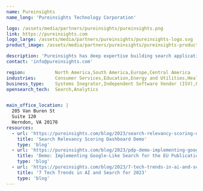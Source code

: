 ```yaml
---
name: Pureinsights
name_long: 'Pureinsights Technology Corporation'

logo: /assets/media/partners/pureinsights/pureinsights.png
link: https://pureinsights.com
logo_large: /assets/media/partners/pureinsights/pureinsights-logo.svg
product_image: /assets/media/partners/pureinsights/pureinsights-product.jpg

description: 'Pureinsights has deep expertise building search applications with conventional search engines. The company helps customers go "Beyond Search", using Knowledge Graphs, Machine Learning, and Natural Language Processing to build enterprise search applications that better understand user intent and deliver answers users want. &quot;Just make it work like Google.&quot;'
contact: 'info@pureinsights.com'

region:           North America,South America,Europe,Central America
industries:       Consumer Services,Education,Energy and Utilities,Healthcare,Media and Entertainment,Software and Technology,Financial Services
business_type:    Systems Inegrator,Independent Software Vendor (ISV),Professional Services
opensearch_tech:  Search,Analytics


main_office_location: |
  205 Van Buren St
  Suite 120
  Herndon, VA 20170
resources:
  - url: 'https://pureinsights.com/blog/2023/search-relevancy-scoring-dashboard-demo/'
    title: 'Search Relevancy Scoring Dashboard Demo'
    type: 'blog'
  - url: 'https://pureinsights.com/blog/2023/pdp-demo-implementing-google-like-search-for-the-eu-publications-office-2/'
    title: 'Demo: Implementing Google-Like Search for the EU Publications Office'
    type: 'blog'
  - url: 'https://pureinsights.com/blog/2023/7-tech-trends-in-ai-and-search-for-2023/'
    title: '7 Tech Trends in AI and Search for 2023'
    type: 'blog'
---
```

